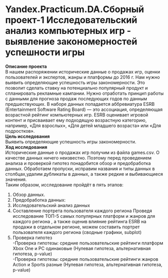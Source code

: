 # Yandex.Practicum.DA.Сборный проект-1 Исследовательский анализ компьютерных игр - выявление закономерностей успешности игры

**Описание проекта**   
В нашем распоряжении исторические данные о продажах игр, оценки пользователей и экспертов, жанры и платформы до 2016 г. Нам нужно выявить определяющие успешность игры закономерности. Это позволит сделать ставку на потенциально популярный продукт и спланировать рекламные кампании. Нужно отработать принцип работы с данными для прогноза продаж последующих годов по данным предшествующих. В наборе данных попадается аббревиатура ESRB (Entertainment Software Rating Board) — это ассоциация, определяющая возрастной рейтинг компьютерных игр. ESRB оценивает игровой контент и присваивает ему подходящую возрастную категорию, например, «Для взрослых», «Для детей младшего возраста» или «Для подростков».  
**Цель исследования**  
Выявить определяющие успешность игры закономерности.    
**Ход исследования**   
Исторические данные о продажах игр получим из файла games.csv. О качестве данных ничего неизвестно. Поэтому перед проведением анализа и проверкой гипотез понадобится обзор и предобработка данных. Обработаем пропуски, исправим названия и типы данных в столбцах,удалим дубликаты в данных, а также редкие и выбивающиеся значения.    
Таким образом, исследование пройдёт в пять этапов:  
1. Обзор данных.
2. Предобработка данных:  
3. Исследовательский анализ данных  
4. Составление портрета пользователя каждого региона
Проведя исследование ТОП-5 самых популярных платформ и жанров для каждого региона , а также оценив влияние рейтинга ESRB на продажи в отдельном регионе, можем составить портрет пользователя каждого региона (сводные графики, subplot)  
5. Проверка гипотез  
-Проверка гипотезы: средние пользовательские рейтинги платформ Xbox One и PC одинаковые (Нулевая гипотеза, альтернативная гипотеза, p-value)  
-Проверка гипотезы: cредние пользовательские рейтинги жанров Action и Sports разные (Нулевая гипотеза, альтернативная гипотеза, p-value)
